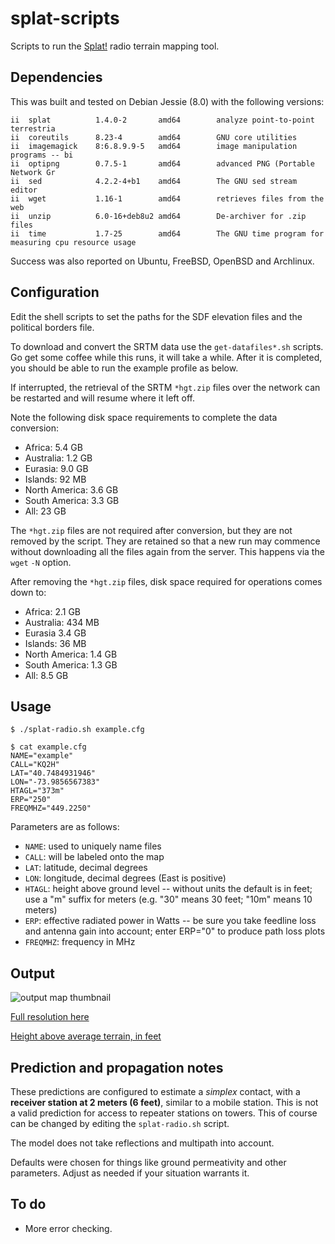 # splat-scripts

Scripts to run the [Splat!](http://www.qsl.net/kd2bd/splat.html) radio terrain
mapping tool.

## Dependencies

This was built and tested on Debian Jessie (8.0) with the following versions:

```
ii  splat          1.4.0-2       amd64        analyze point-to-point terrestria
ii  coreutils      8.23-4        amd64        GNU core utilities
ii  imagemagick    8:6.8.9.9-5   amd64        image manipulation programs -- bi
ii  optipng        0.7.5-1       amd64        advanced PNG (Portable Network Gr
ii  sed            4.2.2-4+b1    amd64        The GNU sed stream editor
ii  wget           1.16-1        amd64        retrieves files from the web
ii  unzip          6.0-16+deb8u2 amd64        De-archiver for .zip files
ii  time           1.7-25        amd64        The GNU time program for measuring cpu resource usage
```

Success was also reported on Ubuntu, FreeBSD, OpenBSD and Archlinux.

## Configuration

Edit the shell scripts to set the paths for the SDF elevation files and the
political borders file.

To download and convert the SRTM data use the `get-datafiles*.sh` scripts. Go
get some coffee while this runs, it will take a while. After it is completed,
you should be able to run the example profile as below.

If interrupted, the retrieval of the SRTM `*hgt.zip` files over the network can
be restarted and will resume where it left off.

Note the following disk space requirements to complete the data conversion:

* Africa: 5.4 GB
* Australia: 1.2 GB
* Eurasia: 9.0 GB
* Islands: 92 MB
* North America: 3.6 GB
* South America: 3.3 GB
* All: 23 GB

The `*hgt.zip` files are not required after conversion, but they are not
removed by the script.  They are retained so that a new run may commence
without downloading all the files again from the server.  This happens via the
`wget` `-N` option.

After removing the `*hgt.zip` files, disk space required for operations comes
down to:

* Africa: 2.1 GB
* Australia: 434 MB
* Eurasia 3.4 GB
* Islands: 36 MB
* North America: 1.4 GB
* South America: 1.3 GB
* All: 8.5 GB

## Usage

```
$ ./splat-radio.sh example.cfg
```

```
$ cat example.cfg
NAME="example"
CALL="KQ2H"
LAT="40.7484931946"
LON="-73.9856567383"
HTAGL="373m"
ERP="250"
FREQMHZ="449.2250"
```

Parameters are as follows:

* `NAME`: used to uniquely name files
* `CALL`: will be labeled onto the map
* `LAT`: latitude, decimal degrees
* `LON`: longitude, decimal degrees (East is positive)
* `HTAGL`: height above ground level -- without units the default is in feet;
  use a "m" suffix for meters (e.g. "30" means 30 feet; "10m" means 10 meters)
* `ERP`: effective radiated power in Watts -- be sure you take feedline loss
  and antenna gain into account; enter ERP="0" to produce path loss plots
* `FREQMHZ`: frequency in MHz

## Output

![output map thumbnail](example-map-thumb.jpg)

[Full resolution here](example-map.png)

[Height above average terrain, in feet](example-haat.txt)

## Prediction and propagation notes

These predictions are configured to estimate a *simplex* contact, with a
**receiver station at 2 meters (6 feet)**, similar to a mobile station.  This
is not a valid prediction for access to repeater stations on towers.  This of
course can be changed by editing the `splat-radio.sh` script.

The model does not take reflections and multipath into account.

Defaults were chosen for things like ground permeativity and other parameters.
Adjust as needed if your situation warrants it.

## To do

* More error checking.

